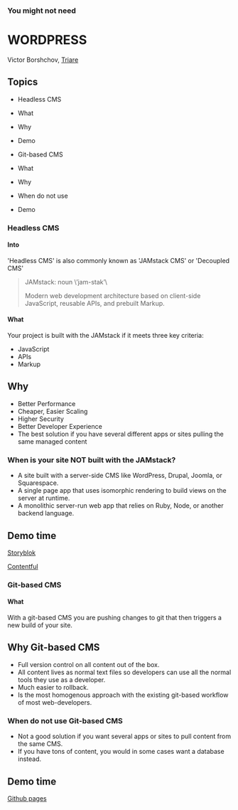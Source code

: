 ### You might not need

WORDPRESS
=========

Victor Borshchov, [Triare](https://triare.net/)

Topics
------

*   Headless CMS

  *   What
  *   Why
  *   Demo

*   Git-based CMS

  *   What
  *   Why
  *   When do not use
  *   Demo

### Headless CMS

#### Into

'Headless CMS' is also commonly known as 'JAMstack CMS' or 'Decoupled CMS'

> JAMstack: noun \\’jam-stak’\
>
> Modern web development architecture based on client-side JavaScript, reusable APIs, and prebuilt Markup.

#### What

Your project is built with the JAMstack if it meets three key criteria:

*   JavaScript
*   APIs
*   Markup

Why
---

*   Better Performance
*   Cheaper, Easier Scaling
*   Higher Security
*   Better Developer Experience
*   The best solution if you have several different apps or sites pulling the same managed content

### When is your site NOT built with the JAMstack?

*   A site built with a server-side CMS like WordPress, Drupal, Joomla, or Squarespace.
*   A single page app that uses isomorphic rendering to build views on the server at runtime.
*   A monolithic server-run web app that relies on Ruby, Node, or another backend language.

Demo time
---------

[Storyblok](http://storyblok-headless-cms.herokuapp.com/)

[Contentful](http://contentful-headless-cms.herokuapp.com/)

### Git-based CMS

#### What

With a git-based CMS you are pushing changes to git that then triggers a new build of your site.

Why Git-based CMS
-----------------

*   Full version control on all content out of the box.
*   All content lives as normal text files so developers can use all the normal tools they use as a developer.
*   Much easier to rollback.
*   Is the most homogenous approach with the existing git-based workflow of most web-developers.

### When do not use Git-based CMS

*   Not a good solution if you want several apps or sites to pull content from the same CMS.
*   If you have tons of content, you would in some cases want a database instead.

Demo time
---------

[Github pages](https://vborshchov.github.io/forestry-demo/)
